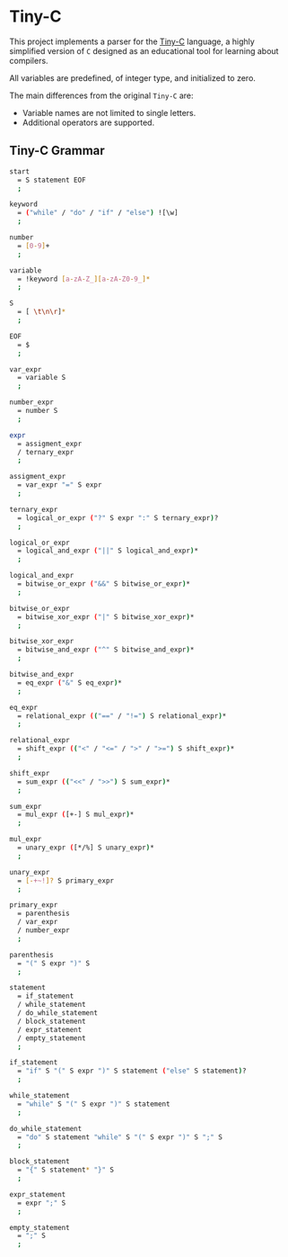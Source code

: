 # Tiny-C

This project implements a parser for the [Tiny-C](http://www.iro.umontreal.ca/~felipe/IFT2030-Automne2002/Complements/tinyc.c) language, a highly simplified version of `C` designed as an educational tool for learning about compilers.

All variables are predefined, of integer type, and initialized to zero.

The main differences from the original `Tiny-C` are:
- Variable names are not limited to single letters.
- Additional operators are supported.

## Tiny-C Grammar

```sh
start
  = S statement EOF
  ;

keyword
  = ("while" / "do" / "if" / "else") ![\w]
  ;

number
  = [0-9]+
  ;

variable
  = !keyword [a-zA-Z_][a-zA-Z0-9_]*
  ;

S
  = [ \t\n\r]*
  ;

EOF
  = $
  ;

var_expr
  = variable S
  ;

number_expr
  = number S
  ;

expr
  = assigment_expr
  / ternary_expr
  ;

assigment_expr
  = var_expr "=" S expr
  ;

ternary_expr
  = logical_or_expr ("?" S expr ":" S ternary_expr)?
  ;

logical_or_expr
  = logical_and_expr ("||" S logical_and_expr)*
  ;

logical_and_expr
  = bitwise_or_expr ("&&" S bitwise_or_expr)*
  ;

bitwise_or_expr
  = bitwise_xor_expr ("|" S bitwise_xor_expr)*
  ;

bitwise_xor_expr
  = bitwise_and_expr ("^" S bitwise_and_expr)*
  ;

bitwise_and_expr
  = eq_expr ("&" S eq_expr)*
  ;

eq_expr
  = relational_expr (("==" / "!=") S relational_expr)*
  ;

relational_expr
  = shift_expr (("<" / "<=" / ">" / ">=") S shift_expr)*
  ;

shift_expr
  = sum_expr (("<<" / ">>") S sum_expr)*
  ;

sum_expr
  = mul_expr ([+-] S mul_expr)*
  ;

mul_expr
  = unary_expr ([*/%] S unary_expr)*
  ;

unary_expr
  = [-+~!]? S primary_expr
  ;

primary_expr
  = parenthesis
  / var_expr
  / number_expr
  ;

parenthesis
  = "(" S expr ")" S
  ;

statement
  = if_statement
  / while_statement
  / do_while_statement
  / block_statement
  / expr_statement
  / empty_statement
  ;

if_statement
  = "if" S "(" S expr ")" S statement ("else" S statement)?
  ;

while_statement
  = "while" S "(" S expr ")" S statement
  ;

do_while_statement
  = "do" S statement "while" S "(" S expr ")" S ";" S
  ;

block_statement
  = "{" S statement* "}" S
  ;

expr_statement
  = expr ";" S
  ;

empty_statement
  = ";" S
  ;
```

